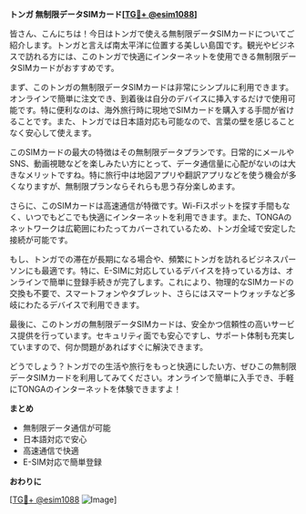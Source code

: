 **トンガ 無制限データSIMカード[[TG💪+ @esim1088](https://t.me/s/esim1088)]**

皆さん、こんにちは！今日はトンガで使える無制限データSIMカードについてご紹介します。トンガと言えば南太平洋に位置する美しい島国です。観光やビジネスで訪れる方には、このトンガで快適にインターネットを使用できる無制限データSIMカードがおすすめです。

まず、このトンガの無制限データSIMカードは非常にシンプルに利用できます。オンラインで簡単に注文でき、到着後は自分のデバイスに挿入するだけで使用可能です。特に便利なのは、海外旅行時に現地でSIMカードを購入する手間が省けることです。また、トンガでは日本語対応も可能なので、言葉の壁を感じることなく安心して使えます。

このSIMカードの最大の特徴はその無制限データプランです。日常的にメールやSNS、動画視聴などを楽しみたい方にとって、データ通信量に心配がないのは大きなメリットですね。特に旅行中は地図アプリや翻訳アプリなどを使う機会が多くなりますが、無制限プランならそれらも思う存分楽しめます。

さらに、このSIMカードは高速通信が特徴です。Wi-Fiスポットを探す手間もなく、いつでもどこでも快適にインターネットを利用できます。また、TONGAのネットワークは広範囲にわたってカバーされているため、トンガ全域で安定した接続が可能です。

もし、トンガでの滞在が長期になる場合や、頻繁にトンガを訪れるビジネスパーソンにも最適です。特に、E-SIMに対応しているデバイスを持っている方は、オンラインで簡単に登録手続きが完了します。これにより、物理的なSIMカードの交換も不要で、スマートフォンやタブレット、さらにはスマートウォッチなど多岐にわたるデバイスで利用できます。

最後に、このトンガの無制限データSIMカードは、安全かつ信頼性の高いサービス提供を行っています。セキュリティ面でも安心ですし、サポート体制も充実していますので、何か問題があればすぐに解決できます。

どうでしょう？トンガでの生活や旅行をもっと快適にしたい方、ぜひこの無制限データSIMカードを利用してみてください。オンラインで簡単に入手でき、手軽にTONGAのインターネットを体験できますよ！

**まとめ**
- 無制限データ通信が可能
- 日本語対応で安心
- 高速通信で快適
- E-SIM対応で簡単登録

**おわりに**

[[TG💪+ @esim1088](https://t.me/s/esim1088) ![Image](https://i.postimg.cc/Y0z9fWf4/image.png)]